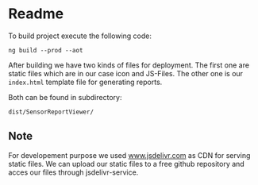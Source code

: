 # Readme
To build project execute the following code:

    ng build --prod --aot

After building we have two kinds of files for deployment. 
The first one are static files which are in our case icon and JS-Files.
The other one is our `index.html` template file for generating reports.


Both can be found in subdirectory:

    dist/SensorReportViewer/

## Note
For developement purpose we used www.jsdelivr.com as CDN for serving static files. We can upload our static files to a free github repository and acces our files through jsdelivr-service.
